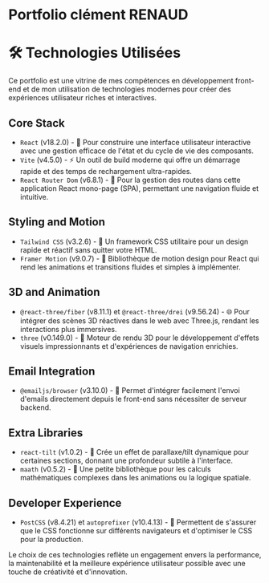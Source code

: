 # Portfolio clément RENAUD

# 🛠 Technologies Utilisées

Ce portfolio est une vitrine de mes compétences en développement front-end et de mon utilisation de technologies modernes pour créer des expériences utilisateur riches et interactives.

## Core Stack

- `React` (v18.2.0) - 🌟 Pour construire une interface utilisateur interactive avec une gestion efficace de l'état et du cycle de vie des composants.
- `Vite` (v4.5.0) - ⚡ Un outil de build moderne qui offre un démarrage rapide et des temps de rechargement ultra-rapides.
- `React Router Dom` (v6.8.1) - 🚦 Pour la gestion des routes dans cette application React mono-page (SPA), permettant une navigation fluide et intuitive.

## Styling and Motion

- `Tailwind CSS` (v3.2.6) - 🎨 Un framework CSS utilitaire pour un design rapide et réactif sans quitter votre HTML.
- `Framer Motion` (v9.0.7) - 💫 Bibliothèque de motion design pour React qui rend les animations et transitions fluides et simples à implémenter.

## 3D and Animation

- `@react-three/fiber` (v8.11.1) et `@react-three/drei` (v9.56.24) - 🌐 Pour intégrer des scènes 3D réactives dans le web avec Three.js, rendant les interactions plus immersives.
- `three` (v0.149.0) - 🎲 Moteur de rendu 3D pour le développement d'effets visuels impressionnants et d'expériences de navigation enrichies.

## Email Integration

- `@emailjs/browser` (v3.10.0) - 📧 Permet d'intégrer facilement l'envoi d'emails directement depuis le front-end sans nécessiter de serveur backend.

## Extra Libraries

- `react-tilt` (v1.0.2) - 📐 Crée un effet de parallaxe/tilt dynamique pour certaines sections, donnant une profondeur subtile à l'interface.
- `maath` (v0.5.2) - 🔢 Une petite bibliothèque pour les calculs mathématiques complexes dans les animations ou la logique spatiale.

## Developer Experience

- `PostCSS` (v8.4.21) et `autoprefixer` (v10.4.13) - 🧰 Permettent de s'assurer que le CSS fonctionne sur différents navigateurs et d'optimiser le CSS pour la production.

Le choix de ces technologies reflète un engagement envers la performance, la maintenabilité et la meilleure expérience utilisateur possible avec une touche de créativité et d'innovation.

